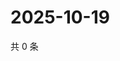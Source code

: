 # 2025-10-19

共 0 条

<!-- BEGIN ZHIHUQUESTIONS -->
<!-- 最后更新时间 Sun Oct 19 2025 22:09:06 GMT+0800 (China Standard Time) -->

<!-- END ZHIHUQUESTIONS -->
